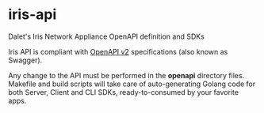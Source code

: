 # iris-api
Dalet's Iris Network Appliance OpenAPI definition and SDKs

Iris API is compliant with [OpenAPI v2](https://swagger.io/specification/v2/) specifications (also known as Swagger).

Any change to the API must be performed in the **openapi** directory files. Makefile and build scripts will take care of auto-generating Golang code for both Server, Client and CLI SDKs, ready-to-consumed by your favorite apps.

